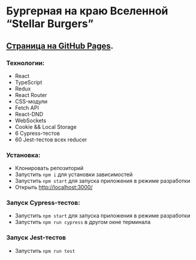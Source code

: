 # Бургерная на краю Вселенной “Stellar Burgers”

## [Страница на GitHub Pages](https://skovi.github.io/react-burger/).

### Технологии:
* React
* TypeScript
* Redux
* React Router
* CSS-модули
* Fetch API
* React-DND
* WebSockets
* Cookie && Local Storage
* 6 Cypress-тестов
* 60 Jest-тестов всех reducer

### Установка:
* Клонировать репозиторий
* Запустить `npm i` для установки зависимостей
* Запустить `npm start` для запуска приложения в режиме разработки
* Открыть [http://localhost:3000/](http://localhost:3000/)

### Запуск Cypress-тестов:
* Запустить `npm start` для запуска приложения в режиме разработки
* Запустить `npm run cypress` в другом окне терминала

### Запуск Jest-тестов
* Запустить `npm run test`
